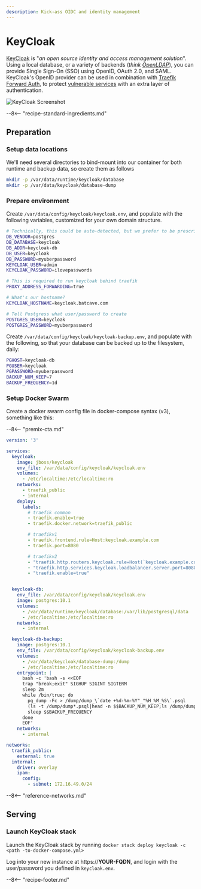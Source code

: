 ```yaml
---
description: Kick-ass OIDC and identity management
---
```


# KeyCloak

[KeyCloak](https://www.keycloak.org/) is "_an open source identity and access management solution_". Using a local database, or a variety of backends (_think [OpenLDAP](/recipes/openldap/)_), you can provide Single Sign-On (SSO) using OpenID, OAuth 2.0, and SAML. KeyCloak's OpenID provider can be used in combination with [Traefik Forward Auth](/ha-docker-swarm/traefik-forward-auth/), to protect [vulnerable services](/recipes/autopirate/nzbget/) with an extra layer of authentication.

![KeyCloak Screenshot](../images/keycloak.png)

--8<-- "recipe-standard-ingredients.md"

## Preparation

### Setup data locations

We'll need several directories to bind-mount into our container for both runtime and backup data, so create them as follows

```bash
mkdir -p /var/data/runtime/keycloak/database
mkdir -p /var/data/keycloak/database-dump
```

### Prepare environment

Create `/var/data/config/keycloak/keycloak.env`, and populate with the following variables, customized for your own domain structure.

```bash
# Technically, this could be auto-detected, but we prefer to be prescriptive
DB_VENDOR=postgres
DB_DATABASE=keycloak
DB_ADDR=keycloak-db
DB_USER=keycloak
DB_PASSWORD=myuberpassword
KEYCLOAK_USER=admin
KEYCLOAK_PASSWORD=ilovepasswords

# This is required to run keycloak behind traefik
PROXY_ADDRESS_FORWARDING=true

# What's our hostname?
KEYCLOAK_HOSTNAME=keycloak.batcave.com

# Tell Postgress what user/password to create
POSTGRES_USER=keycloak
POSTGRES_PASSWORD=myuberpassword
```

Create `/var/data/config/keycloak/keycloak-backup.env`, and populate with the following, so that your database can be backed up to the filesystem, daily:

```bash
PGHOST=keycloak-db
PGUSER=keycloak
PGPASSWORD=myuberpassword
BACKUP_NUM_KEEP=7
BACKUP_FREQUENCY=1d
```

### Setup Docker Swarm

Create a docker swarm config file in docker-compose syntax (v3), something like this:

--8<-- "premix-cta.md"

```yaml
version: '3'

services:
  keycloak:
    image: jboss/keycloak
    env_file: /var/data/config/keycloak/keycloak.env
    volumes:
      - /etc/localtime:/etc/localtime:ro
    networks:
      - traefik_public
      - internal
    deploy:
      labels:
        # traefik common
        - traefik.enable=true
        - traefik.docker.network=traefik_public

        # traefikv1
        - traefik.frontend.rule=Host:keycloak.example.com
        - traefik.port=8080     

        # traefikv2
        - "traefik.http.routers.keycloak.rule=Host(`keycloak.example.com`)"
        - "traefik.http.services.keycloak.loadbalancer.server.port=8080"
        - "traefik.enable=true"


  keycloak-db:
    env_file: /var/data/config/keycloak/keycloak.env
    image: postgres:10.1
    volumes:
      - /var/data/runtime/keycloak/database:/var/lib/postgresql/data
      - /etc/localtime:/etc/localtime:ro
    networks:
      - internal

  keycloak-db-backup:
    image: postgres:10.1
    env_file: /var/data/config/keycloak/keycloak-backup.env
    volumes:
      - /var/data/keycloak/database-dump:/dump
      - /etc/localtime:/etc/localtime:ro
    entrypoint: |
      bash -c 'bash -s <<EOF
      trap "break;exit" SIGHUP SIGINT SIGTERM
      sleep 2m
      while /bin/true; do
        pg_dump -Fc > /dump/dump_\`date +%d-%m-%Y"_"%H_%M_%S\`.psql
        (ls -t /dump/dump*.psql|head -n $$BACKUP_NUM_KEEP;ls /dump/dump*.psql)|sort|uniq -u|xargs rm -- {}
        sleep $$BACKUP_FREQUENCY
      done
      EOF'
    networks:
      - internal

networks:
  traefik_public:
    external: true
  internal:
    driver: overlay
    ipam:
      config:
        - subnet: 172.16.49.0/24
```

--8<-- "reference-networks.md"

## Serving

### Launch KeyCloak stack

Launch the KeyCloak stack by running `docker stack deploy keycloak -c <path -to-docker-compose.yml>`

Log into your new instance at https://**YOUR-FQDN**, and login with the user/password you defined in `keycloak.env`.

--8<-- "recipe-footer.md"
